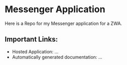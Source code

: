 # Messenger Application

Here is a Repo for my Messenger application for a ZWA.

## Important Links:

- Hosted Application: ...
- Automatically generated documentation: ...